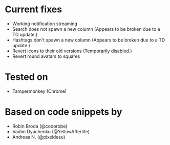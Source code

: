 # Current fixes
- Working notification streaming
- Search does not spawn a new column (Appears to be broken due to a TD update.)
- Hashtags don't spawn a new column (Appears to be broken due to a TD update.)
- Revert icons to their old versions (Temporarily disabled.)
- Revert round avatars to squares

# Tested on
- Tampermonkey (Chrome)

# Based on code snippets by
- Robin Broda (@coderobe)
- Vadim Dyachenko (@YellowAfterlife)
- Andreas N. (@pixeldesu)
